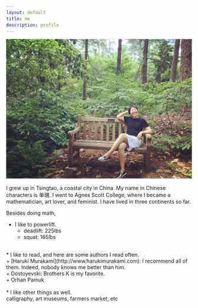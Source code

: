 ```yaml
---
layout: default
title: me
description: profile
---
```


![me](./images/shanshan.jpg)

I grew up in Tsingtao, a coastal city in China. My name in Chinese characters is 单珊. I went to Agnes Scott College, where I became a mathematician, art lover, and feminist. I have lived in three continents so far. <br />

Besides doing math,

* I like to powerlift. <br />
     + deadlift: 225lbs <br />
     + squat: 165lbs <br /> 
<br />
* I like to read, and here are some authors I read often. <br />
     + [Haruki Murakami](http://www.harukimurakami.com): I recommend all of them. Indeed, nobody knows me better than him. <br />
     + Dostoyevski: Brothers K is my favorite.  <br />
     + Orhan Pamuk <br />
<br />
* I like other things as well. <br />
     calligraphy, art museums, farmers market, etc
